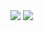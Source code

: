 <img src = "https://www.codewars.com/users/octokaty/badges/small">

<img src = "https://media.giphy.com/media/3oKIPnAiaMCws8nOsE/giphy.gif">
